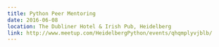 ```yaml
---
title: Python Peer Mentoring
date: 2016-06-08
location: The Dubliner Hotel & Irish Pub, Heidelberg
link: http://www.meetup.com/HeidelbergPython/events/qhqmplyvjblb/
---
```

